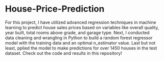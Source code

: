 # House-Price-Prediction

For this project, I have utilized advanced regression techniques in machine learning to predict house sales prices based on variables like overall quality, year built, total rooms above grade, and garage type. Next, I conducted data cleaning and wrangling in Python to build a random forest regressor model with the training data and an optimal n_estimator value. Last but not least, pplied the model to make predictions for over 1450 houses in the test dataset. Check out the code and results in this repository!
